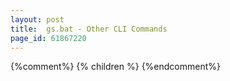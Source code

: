 ```yaml
---
layout: post
title:  gs.bat - Other CLI Commands
page_id: 61867220
---
```


{%comment%}
{% children %}
{%endcomment%}
